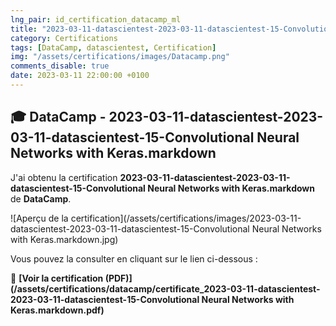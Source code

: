 ```yaml
---
lng_pair: id_certification_datacamp_ml
title: "2023-03-11-datascientest-2023-03-11-datascientest-15-Convolutional Neural Networks with Keras.markdown"
category: Certifications
tags: [DataCamp, datascientest, Certification]
img: "/assets/certifications/images/Datacamp.png"
comments_disable: true
date: 2023-03-11 22:00:00 +0100
---
```


## 🎓 DataCamp - 2023-03-11-datascientest-2023-03-11-datascientest-15-Convolutional Neural Networks with Keras.markdown

J'ai obtenu la certification **2023-03-11-datascientest-2023-03-11-datascientest-15-Convolutional Neural Networks with Keras.markdown** de **DataCamp**.

![Aperçu de la certification](/assets/certifications/images/2023-03-11-datascientest-2023-03-11-datascientest-15-Convolutional Neural Networks with Keras.markdown.jpg)  

Vous pouvez la consulter en cliquant sur le lien ci-dessous :

📜 **[Voir la certification (PDF)](/assets/certifications/datacamp/certificate_2023-03-11-datascientest-2023-03-11-datascientest-15-Convolutional Neural Networks with Keras.markdown.pdf)** 
